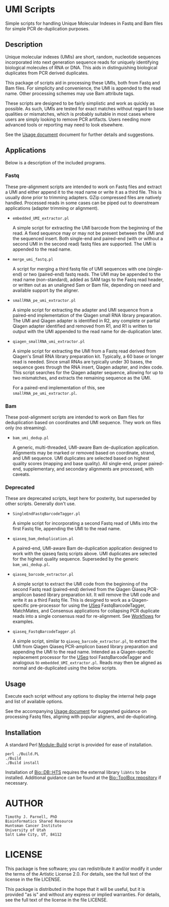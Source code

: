 # UMI Scripts

Simple scripts for handling Unique Molecular Indexes in Fastq and Bam files for 
simple PCR de-duplication purposes.

## Description

Unique molecular indexes (UMIs) are short, random, nucleotide sequences incorporated 
into next generation sequence reads for uniquely identifying biological molecules of 
RNA or DNA. This aids in distinguishing biological duplicates from PCR derived duplicates.

This package of scripts aid in processing these UMIs, both from Fastq and Bam files. 
For simplicity and convenience, the UMI is appended to the read name. Other processing 
schemes may use Bam attribute tags.

These scripts are designed to be fairly simplistic and work as quickly as possible. 
As such, UMIs are tested for exact matches without regard to base qualities or mismatches, 
which is probably suitable in most cases where users are simply looking to remove PCR 
artifacts. Users needing more advanced tools or reporting may need to look elsewhere.

See the [Usage document](Usage.md) document for further details and suggestions.

## Applications

Below is a description of the included programs. 

### Fastq

These pre-alignment scripts are intended to work on Fastq files and extract a UMI and
either append it to the read name or write it as a third file. This is usually done prior
to trimming adapters. GZip compressed files are natively handled. Processed reads in 
some cases can be piped out to downstream applications (adapter trimming or alignment).

- `embedded_UMI_extractor.pl`

    A simple script for extracting the UMI barcode from the beginning of the read. 
    A fixed sequence may or may not be present between the UMI and the sequenced 
    insert. Both single-end and paired-end (with or without a second UMI in the 
    second read) fastq files are supported. The UMI is appended to the read name.

- `merge_umi_fastq.pl`

    A script for merging a third fastq file of UMI sequences with one (single-end) 
    or two (paired-end) fastq reads. The UMI may be appended to the read name 
    (non-standard), added as SAM tags to the Fastq read header, or written out as 
    an unaligned Sam or Bam file, depending on need and available support by the aligner.

- `smallRNA_pe_umi_extractor.pl`

    A simple script for extracting the adapter and UMI sequence from a 
    paired-end implementation of the Qiagen small RNA library preparation. 
    The UMI and Qiagen adapter is identified in R2, any complete or partial 
    Qiagen adapter identified and removed from R1, and R1 is written to output 
    with the UMI appended to the read name for de-duplication later.

- `qiagen_smallRNA_umi_extractor.pl`

    A simple script for extracting the UMI from a Fastq read derived from 
    Qiagen's Small RNA library preparation kit. Typically, a 60 base or longer read 
    is needed. Since small RNAs are typically under 30 bases, the sequence goes 
    through the RNA insert, Qiagen adapter, and index code. This script searches for the 
    Qiagen adapter sequence, allowing for up to two mismatches, and extracts the remaining 
    sequence as the UMI. 
    
    For a paired-end implementation of this, see `smallRNA_pe_umi_extractor.pl`.

### Bam

These post-alignment scripts are intended to work on Bam files for deduplication based 
on coordinates and UMI sequence. They work on files only (no streaming). 

- `bam_umi_dedup.pl`

    A generic, multi-threaded, UMI-aware Bam de-duplication application. Alignments 
    may be marked or removed based on coordinate, strand, and UMI sequence. UMI 
    duplicates are selected based on highest quality scores (mapping and base quality). 
    All single-end, proper paired-end, supplementary, and secondary alignments are 
    processed, with caveats. 

### Deprecated

These are deprecated scripts, kept here for posterity, but superseded by other 
scripts. Generally don't use.

- `SingleEndFastqBarcodeTagger.pl`

    A simple script for incorporating a second Fastq read of UMIs into the first 
    Fastq file, appending the UMI to the read name.

- `qiaseq_bam_deduplication.pl`

    A paired-end, UMI-aware Bam de-duplication application designed to work with the 
    qiaseq fastq scripts above. UMI duplicates are selected for the highest quality 
    sequence. Superseded by the generic `bam_umi_dedup.pl`.

- `qiaseq_barcode_extractor.pl`

    A simple script to extract the UMI code from the beginning of the second Fastq read 
    (paired-end) derived from the Qiagen Qiaseq PCR-amplicon based library preparation 
    kit. It will remove the UMI code and write it as a third Fastq file. This is 
    designed to work as a Qiagen-specific pre-processor for using the 
    [USeq](https://github.com/HuntsmanCancerInstitute/USeq) FastqBarcodeTagger, 
    MatchMates, and Consensus applications for collapsing PCR duplicate reads into 
    a single consensus read for re-alignment. See 
    [Workflows](https://github.com/HuntsmanCancerInstitute/Workflows) for examples.

- `qiaseq_FastqBarcodeTagger.pl`

    A simple script, similar to `qiaseq_barcode_extractor.pl`, to extract the UMI 
    from Qiagen Qiaseq PCR-amplicon based library preparation and appending the 
    UMI to the read name. Intended as a Qiagen-specific replacement processor for the 
    [USeq](https://github.com/HuntsmanCancerInstitute/USeq) tool FastqBarcodeTagger 
    and analogous to `embedded_UMI_extractor.pl`. Reads may then be aligned as normal 
    and de-duplicated using the below scripts.


## Usage

Execute each script without any options to display the internal help page and 
list of available options.

See the accompanying [Usage document](Usage.md) for suggested guidance on processing 
Fastq files, aligning with popular aligners, and de-duplicating.

## Installation

A standard Perl [Module::Build](https://metacpan.org/pod/Module::Build) script is 
provided for ease of installation.

    perl ./Build.PL
    ./Build
    ./Build install

Installation of [Bio::DB::HTS](https://metacpan.org/pod/Bio::DB::HTS) requires the
external  library `libhts` to be installed. Additional guidance can be found at the 
[Bio::ToolBox repository](https://github.com/tjparnell/biotoolbox/blob/master/docs/AdvancedInstallation.md) 
if necessary.

# AUTHOR

    Timothy J. Parnell, PhD
    Bioinformatics Shared Resource
    Huntsman Cancer Institute
    University of Utah
    Salt Lake City, UT, 84112

# LICENSE

This package is free software; you can redistribute it and/or modify
it under the terms of the Artistic License 2.0. For details, see the
full text of the license in the file LICENSE.

This package is distributed in the hope that it will be useful, but it
is provided "as is" and without any express or implied warranties. For
details, see the full text of the license in the file LICENSE.
